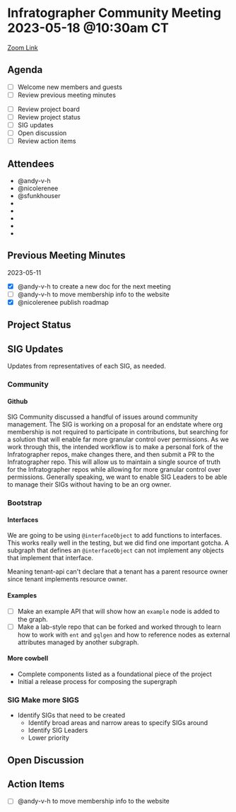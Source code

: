 # Infratographer Community Meeting 2023-05-18 @10:30am CT

[Zoom Link](https://us06web.zoom.us/j/88057942869?pwd=Vnd1OWplazFwREJQeWFHWks4MUptQT09)

## Agenda

* [ ] Welcome new members and guests
* [ ] Review previous meeting minutes
<!-- WIP
* [ ] Review open issues and pull requests
* [ ] Review new issues and pull requests
-->
* [ ] Review project board
* [ ] Review project status
* [ ] SIG updates
* [ ] Open discussion
* [ ] Review action items

## Attendees

* @andy-v-h
* @nicolerenee
* @sfunkhouser
*
*
*
*
*

## Previous Meeting Minutes

2023-05-11

* [x] @andy-v-h to create a new doc for the next meeting
* [ ] @andy-v-h to move membership info to the website
* [x] @nicolerenee publish roadmap

## Project Status

## SIG Updates

Updates from representatives of each SIG, as needed.

### Community

#### Github

SIG Community discussed a handful of issues around community management. The SIG is working on a proposal for an endstate where org membership is not required to participate in contributions, but searching for a solution that will enable far more granular control over permissions. As we work through this, the intended workflow is to make a personal fork of the Infratographer repos, make changes there, and then submit a PR to the Infratographer repo. This will allow us to maintain a single source of truth for the Infratographer repos while allowing for more granular control over permissions. Generally speaking, we want to enable SIG Leaders to be able to manage their SIGs without having to be an org owner.

### Bootstrap

#### Interfaces

We are going to be using `@interfaceObject` to add functions to interfaces. This works really well in the testing, but we did find one important gotcha. A subgraph that defines an `@interfaceObject` can not implement any objects that implement that interface. 

Meaning tenant-api can't declare that a tenant has a parent resource owner since tenant implements resource owner. 

#### Examples

  * [ ] Make an example API that will show how an `example` node is added to the graph.
  * [ ] Make a lab-style repo that can be forked and worked through to learn how to work with `ent` and `gqlgen` and how to reference nodes as external attributes managed by another subgraph.

#### More cowbell

  * Complete components listed as a foundational piece of the project
  * Initial a release process for composing the supergraph

### SIG Make more SIGS

  * Identify SIGs that need to be created
    * Identify broad areas and narrow areas to specify SIGs around
    * Identify SIG Leaders
    * Lower priority

## Open Discussion

## Action Items

* [ ] @andy-v-h to move membership info to the website
